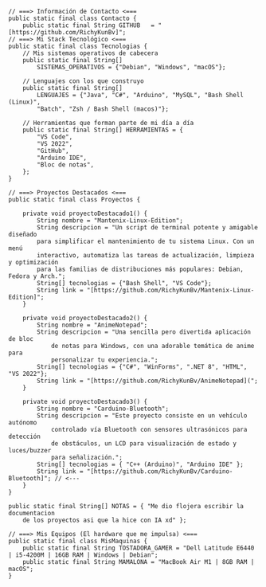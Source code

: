 
    // ===> Información de Contacto <===
    public static final class Contacto {
        public static final String GITHUB   = "[https://github.com/RichyKunBv]";
    // ===> Mi Stack Tecnológico <===
    public static final class Tecnologias {
        // Mis sistemas operativos de cabecera
        public static final String[] 
            SISTEMAS_OPERATIVOS = {"Debian", "Windows", "macOS"};

        // Lenguajes con los que construyo
        public static final String[] 
            LENGUAJES = {"Java", "C#", "Arduino", "MySQL", "Bash Shell (Linux)",
            "Batch", "Zsh / Bash Shell (macos)"};

        // Herramientas que forman parte de mi día a día
        public static final String[] HERRAMIENTAS = {
            "VS Code",
            "VS 2022",
            "GitHub",
            "Arduino IDE",
            "Bloc de notas",
        };
    }

    // ===> Proyectos Destacados <===
    public static final class Proyectos {

        private void proyectoDestacado1() {
            String nombre = "Mantenix-Linux-Edition";
            String descripcion = "Un script de terminal potente y amigable diseñado
            para simplificar el mantenimiento de tu sistema Linux. Con un menú
            interactivo, automatiza las tareas de actualización, limpieza y optimización
            para las familias de distribuciones más populares: Debian, Fedora y Arch.";
            String[] tecnologias = {"Bash Shell", "VS Code"};
            String link = "[https://github.com/RichyKunBv/Mantenix-Linux-Edition]";
        }

        private void proyectoDestacado2() {
            String nombre = "AnimeNotepad";
            String descripcion = "Una sencilla pero divertida aplicación de bloc 
                de notas para Windows, con una adorable temática de anime para 
                personalizar tu experiencia.";
            String[] tecnologias = {"C#", "WinForms", ".NET 8", "HTML", "VS 2022"};
            String link = "[https://github.com/RichyKunBv/AnimeNotepad](";
        }

        private void proyectoDestacado3() {
            String nombre = "Carduino-Bluetooth";
            String descripcion = "Este proyecto consiste en un vehículo autónomo
                controlado vía Bluetooth con sensores ultrasónicos para detección 
                de obstáculos, un LCD para visualización de estado y luces/buzzer 
                para señalización.";
            String[] tecnologias = { "C++ (Arduino)", "Arduino IDE" };
            String link = "[https://github.com/RichyKunBv/Carduino-Bluetooth]"; // <---
        }
    }

    public static final String[] NOTAS = { "Me dio flojera escribir la documentacion 
        de los proyectos asi que la hice con IA xd" };

    // ===> Mis Equipos (El hardware que me impulsa) <===
    public static final class MisMaquinas {
        public static final String TOSTADORA_GAMER = "Dell Latitude E6440 | i5-4200M | 16GB RAM | Windows | Debian";
        public static final String MAMALONA = "MacBook Air M1 | 8GB RAM | macOS";
    }
